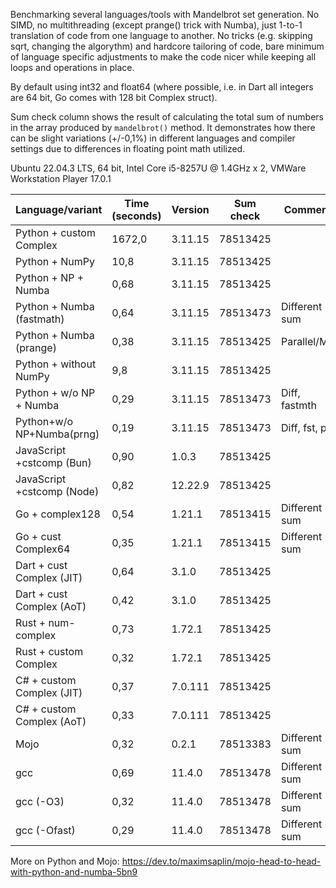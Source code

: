 Benchmarking several languages/tools with Mandelbrot set generation. No SIMD, no multithreading (except prange() trick with Numba), just 1-to-1 translation of code from one language to another. No tricks (e.g. skipping sqrt, changing the algorythm) and hardcore tailoring of code, bare minimum of language specific adjustments to make the code nicer while keeping all loops and operations in place.

By default using int32 and float64 (where possible, i.e. in Dart all integers are 64 bit, Go comes with 128 bit Complex struct). 

Sum check column shows the result of calculating the total sum of numbers in the array produced by `mandelbrot()` method. It demonstrates how there can be slight variations (+/-0,1%) in different languages and compiler settings due to differences in floating point math utilized.

Ubuntu 22.04.3 LTS, 64 bit, Intel Core i5-8257U @ 1.4GHz x 2, VMWare Workstation Player 17.0.1

| Language/variant          | Time (seconds) | Version | Sum check | Comment       |
|---------------------------|----------------|---------|-----------|---------------|
| Python + custom Complex   | 1672,0         | 3.11.15 | 78513425  |               |
| Python + NumPy            | 10,8           | 3.11.15 | 78513425  |               |
| Python + NP + Numba       | 0,68           | 3.11.15 | 78513425  |               |
| Python + Numba (fastmath) | 0,64           | 3.11.15 | 78513473  | Different sum |
| Python + Numba (prange)   | 0,38           | 3.11.15 | 78513425  | Parallel/MT   |
| Python + without NumPy    | 9,8            | 3.11.15 | 78513425  |               |
| Python + w/o NP + Numba   | 0,29           | 3.11.15 | 78513473  | Diff, fastmth |
| Python+w/o NP+Numba(prng) | 0,19           | 3.11.15 | 78513473  | Diff, fst, prl|
| JavaScript +cstcomp (Bun) | 0,90           | 1.0.3   | 78513425  |               |
| JavaScript +cstcomp (Node)| 0,82           | 12.22.9 | 78513425  |               |
| Go + complex128           | 0,54           | 1.21.1  | 78513415  | Different sum |
| Go + cust Complex64       | 0,35           | 1.21.1  | 78513415  | Different sum |
| Dart + cust Complex (JIT) | 0,64           | 3.1.0   | 78513425  |               |
| Dart + cust Complex (AoT) | 0,42           | 3.1.0   | 78513425  |               |
| Rust + num-complex        | 0,73           | 1.72.1  | 78513425  |               |
| Rust + custom Complex     | 0,32           | 1.72.1  | 78513425  |               |
| C# + custom Complex (JIT) | 0,37           | 7.0.111 | 78513425  |               |
| C# + custom Complex (AoT) | 0,33           | 7.0.111 | 78513425  |               |
| Mojo                      | 0,32           | 0.2.1   | 78513383  | Different sum |
| gcc                       | 0,69           | 11.4.0  | 78513478  | Different sum |
| gcc (-O3)                 | 0,32           | 11.4.0  | 78513478  | Different sum |
| gcc (-Ofast)              | 0,29           | 11.4.0  | 78513478  | Different sum |

More on Python and Mojo: https://dev.to/maximsaplin/mojo-head-to-head-with-python-and-numba-5bn9
